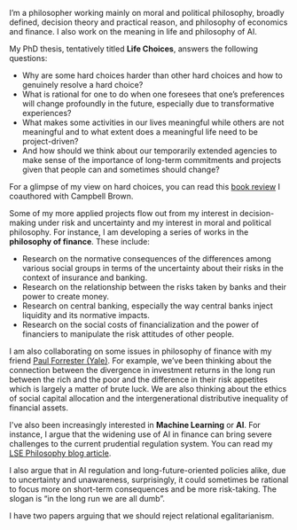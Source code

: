 I’m a philosopher working mainly on moral and political philosophy, broadly defined, decision theory and practical reason, and philosophy of economics and finance. I also work on the meaning in life and philosophy of AI.

My PhD thesis, tentatively titled **Life Choices**, answers the following questions: 
- Why are some hard choices harder than other hard choices and how to genuinely resolve a hard choice?
- What is rational for one to do when one foresees that one’s preferences will change profoundly in the future, especially due to transformative experiences?
- What makes some activities in our lives meaningful while others are not meaningful and to what extent does a meaningful life need to be project-driven?
- And how should we think about our temporarily extended agencies to make sense of the importance of long-term commitments and projects given that people can and sometimes should change?

For a glimpse of my view on hard choices, you can read this [book review](https://www.cambridge.org/core/journals/economics-and-philosophy/article/value-incommensurability-ethics-risk-and-decisionmaking-henrik-andersson-and-anders-herlitz-ed-routledge-2022-viii269-pages/BFD9EB3700CB8E7E70AF95349B0CB656) I coauthored with Campbell Brown. 

Some of my more applied projects flow out from my interest in decision-making under risk and uncertainty and my interest in moral and political philosophy. For instance, I am developing a series of works in the **philosophy of finance**. These include:
- Research on the normative consequences of the differences among various social groups in terms of the uncertainty about their risks in the context of insurance and banking.
- Research on the relationship between the risks taken by banks and their power to create money.
- Research on central banking, especially the way central banks inject liquidity and its normative impacts.
- Research on the social costs of financialization and the power of financiers to manipulate the risk attitudes of other people.

I am also collaborating on some issues in philosophy of finance with my friend [Paul Forrester (Yale)](https://philosophy.yale.edu/people/paul-forrester). For example, we’ve been thinking about the connection between the divergence in investment returns in the long run between the rich and the poor and the difference in their risk appetites which is largely a matter of brute luck. We are also thinking about the ethics of social capital allocation and the intergenerational distributive inequality of financial assets.

I've also been increasingly interested in **Machine Learning** or **AI**. For instance, I argue that the widening use of AI in finance can bring severe challenges to the current prudential regulation system. You can read my [LSE Philosophy blog article](https://www.lse.ac.uk/philosophy/blog/2024/08/05/how-ai-challenges-prudential-regulation/).

I also argue that in AI regulation and long-future-oriented policies alike, due to uncertainty and unawareness, surprisingly, it could sometimes be rational to focus more on short-term consequences and be more risk-taking. The slogan is “in the long run we are all dumb”. 

I have two papers arguing that we should reject relational egalitarianism.

